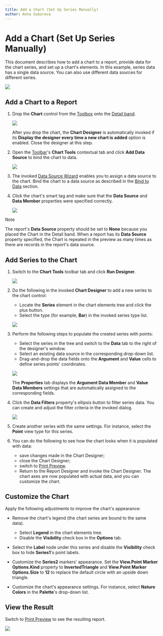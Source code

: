 ```yaml
---
title: Add a Chart (Set Up Series Manually)
author: Anna Gubareva
---
```

# Add a Chart (Set Up Series Manually)

This document describes how to add a chart to a report, provide data for the chart series, and set up a chart's elements. In this example, series data has a single data source. You can also use different data sources for different series.

![](../../../../../images/eurd-win-chart-manual-setup-example.png)


## Add a Chart to a Report

1. Drop the **Chart** control from the [Toolbox](../../report-designer-tools/toolbox.md) onto the [Detail band](../../introduction-to-banded-reports.md).

    ![](../../../../../images/eurd-win-chart-add-to-report.png)

    After you drop the chart, the **Chart Designer** is automatically invoked if its **Display the designer every time a new chart is added** option is enabled. Close the designer at this step.

2. Open the [Toolbar](../../report-designer-tools/toolbar.md)'s **Chart Tools** contextual tab and click **Add Data Source** to bind the chart to data. 

    ![](../../../../../images/eurd-win-chart-add-data-source-button.png)


3. The invoked [Data Source Wizard](../../report-designer-tools/data-source-wizard.md) enables you to assign a data source to the chart. Bind the chart to a data source as described in the [Bind to Data](../../bind-to-data.md) section.

4. Click the chart's smart tag and make sure that the **Data Source** and **Data Member** properties were specified correctly.
	
	![](../../../../../images/eurd-win-chart-data-source-in-smart-tag.png)


> [!NOTE]
> The report's **Data Source** property should be set to **None** because you placed the Chart in the Detail band. When a report has its **Data Source** property specified, the Chart is repeated in the preview as many times as there are records in the report's data source.


## Add Series to the Chart

1. Switch to the **Chart Tools** toolbar tab and click **Run Designer**.

    ![](../../../../../images/eurd-win-chart-run-designer-button.png)


2. Do the following in the invoked **Chart Designer** to add a new series to the chart control:

	* Locate the **Series** element in the chart elements tree and click the plus button.
	* Select the type (for example, **Bar**) in the invoked series type list.

    ![](../../../../../images/eurd-win-chart-designer-add-series.png)


3. Perform the following steps to populate the created series with points:

	- Select the series in the tree and switch to the **Data** tab to the right of the designer's window.
	- Select an existing data source in the corresponding drop-down list.
	- Drag-and-drop the data fields onto the **Argument** and **Value** cells to define series points' coordinates.

    ![](../../../../../images/eurd-win-chart-designer-bind-series-to-data.png)

    The **Properties** tab displays the **Argument Data Member** and **Value Data Members** settings that are automatically assigned to the corresponding fields.

4. Click the **Data Filters** property's ellipsis button to filter series data. You can create and adjust the filter criteria in the invoked dialog.

    ![](../../../../../images/eurd-win-chart-designer-data-filter.png)

5. Create another series with the same settings. For instance, select the **Point** view type for this series.

6. You can do the following to see how the chart looks when it is populated with data:

    * save changes made in the Chart Designer;
    * close the Chart Designer;
    * switch to [Print Preview](../../preview-print-and-export-reports.md).
    * Return to the Report Designer and invoke the Chart Designer. The chart axes are now populated with actual data, and you can customize the chart.

## Customize the Chart

Apply the following adjustments to improve the chart's appearance:

* Remove the chart's legend (the chart series are bound to the same data).

	- Select **Legend** in the chart elements tree.
	- Disable the **Visibility** check box in the **Options** tab.

* Select the **Label** node under this series and disable the **Visibility** check box to hide **Series1**'s point labels.
* Customize the **Series2** markers' appearance. Set the **View.Point Marker Options.Kind** property to **InvertedTriangle** and **View.Point Marker Options.Size** to **12** to replace the default circle with an upside down triangle.
* Customize the chart's appearance settings. For instance, select **Nature Colors** in the **Palette**'s drop-down list.

## View the Result

Switch to [Print Preview](../../preview-print-and-export-reports.md) to see the resulting report.

![](../../../../../images/eurd-win-chart-manual-setup-result.png)
